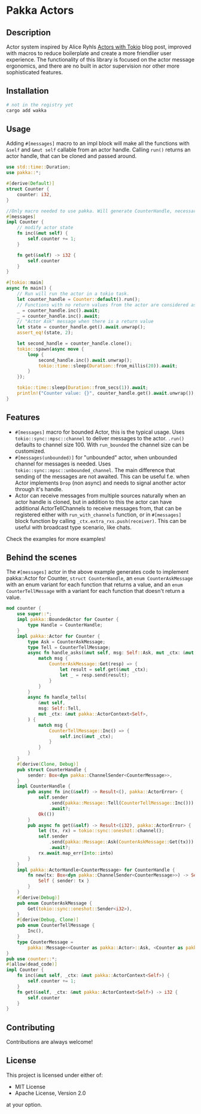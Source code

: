 # Pakka Actors

## Description
Actor system inspired by Alice Ryhls [Actors with Tokio](https://ryhl.io/blog/actors-with-tokio/) blog post, improved with macros to reduce boilerplate and create a more friendlier user experience. The functionality of this library is focused on the actor message ergonomics, and there are no built in actor supervision nor other more sophisticated features.

## Installation
```bash
# not in the registry yet
cargo add wakka
```

## Usage

Adding `#[messages]` macro to an impl block will make all the functions with `&self` and `&mut self` callable from an actor handle. Calling `run()` returns an actor handle, that can be cloned and passed around.

```rust
use std::time::Duration;
use pakka::*;

#[derive(Default)]
struct Counter {
    counter: i32,
}

//Only macro needed to use pakka. Will generate CounterHandle, necessary enums for messages and implement Actor trait etc.
#[messages]
impl Counter {
    // modify actor state
    fn inc(&mut self) {
        self.counter += 1;
    }

    fn get(&self) -> i32 {
        self.counter
    }
}

#[tokio::main]
async fn main() {
    // Run will run the actor in a tokio task.
    let counter_handle = Counter::default().run();
    // Functions with no return values from the actor are considered as "Actor Tell" message.
    _ = counter_handle.inc().await;
    _ = counter_handle.inc().await;
    // "Actor Ask" message when there is a return value
    let state = counter_handle.get().await.unwrap();
    assert_eq!(state, 2);

    let second_handle = counter_handle.clone();
    tokio::spawn(async move {
        loop {
            second_handle.inc().await.unwrap();
            tokio::time::sleep(Duration::from_millis(20)).await;
        }
    });

    tokio::time::sleep(Duration::from_secs(1)).await;
    println!("Counter value: {}", counter_handle.get().await.unwrap());
}
```

## Features
- `#[messages]` macro for bounded Actor, this is the typical usage. Uses `tokio::sync::mpsc::channel` to deliver messages to the actor. `.run()` defaults to channel size 100. With `run_bounded` the channel size can be customized.
- `#[messages(unbounded)]` for "unbounded" actor, when unbounded channel for messages is needed. Uses `tokio::sync::mpsc::unbounded_channel`. The main difference that sending of the messages are not awaited. This can be useful f.e. when Actor implements `Drop` (non async) and needs to signal another actor through it's handle. 
- Actor can receive messages from multiple sources naturally when an actor handle is cloned, but in addition to this the actor can have additional ActorTellChannels to receive messages from, that can be registered either with `run_with_channels` function, or in `#[messages]` block function by calling `_ctx.extra_rxs.push(receiver)`. This can be useful with broadcast type scenario, like chats.

Check the examples for more examples!

## Behind the scenes

The `#[messages]` actor in the above example generates code to implement pakka::Actor for Counter, `struct CounterHandle`, an `enum CounterAskMessage` with an enum variant for each function that returns a value, and an `enum CounterTellMessage` with a variant for each function that doesn't return a value.

```rust
mod counter {
    use super::*;
    impl pakka::BoundedActor for Counter {
        type Handle = CounterHandle;
    }
    impl pakka::Actor for Counter {
        type Ask = CounterAskMessage;
        type Tell = CounterTellMessage;
        async fn handle_asks(&mut self, msg: Self::Ask, mut _ctx: &mut pakka::ActorContext<Self>) {
            match msg {
                CounterAskMessage::Get(resp) => {
                    let result = self.get(&mut _ctx);
                    let _ = resp.send(result);
                }
            }
        }
        async fn handle_tells(
            &mut self,
            msg: Self::Tell,
            mut _ctx: &mut pakka::ActorContext<Self>,
        ) {
            match msg {
                CounterTellMessage::Inc() => {
                    self.inc(&mut _ctx);
                }
            }
        }
    }
    #[derive(Clone, Debug)]
    pub struct CounterHandle {
        sender: Box<dyn pakka::ChannelSender<CounterMessage>>,
    }
    impl CounterHandle {
        pub async fn inc(&self) -> Result<(), pakka::ActorError> {
            self.sender
                .send(pakka::Message::Tell(CounterTellMessage::Inc()))
                .await?;
            Ok(())
        }
        pub async fn get(&self) -> Result<(i32), pakka::ActorError> {
            let (tx, rx) = tokio::sync::oneshot::channel();
            self.sender
                .send(pakka::Message::Ask(CounterAskMessage::Get(tx)))
                .await?;
            rx.await.map_err(Into::into)
        }
    }
    impl pakka::ActorHandle<CounterMessage> for CounterHandle {
        fn new(tx: Box<dyn pakka::ChannelSender<CounterMessage>>) -> Self {
            Self { sender: tx }
        }
    }
    #[derive(Debug)]
    pub enum CounterAskMessage {
        Get(tokio::sync::oneshot::Sender<i32>),
    }
    #[derive(Debug, Clone)]
    pub enum CounterTellMessage {
        Inc(),
    }
    type CounterMessage =
        pakka::Message<<Counter as pakka::Actor>::Ask, <Counter as pakka::Actor>::Tell>;
}
pub use counter::*;
#[allow(dead_code)]
impl Counter {
    fn inc(&mut self, _ctx: &mut pakka::ActorContext<Self>) {
        self.counter += 1;
    }
    fn get(&self, _ctx: &mut pakka::ActorContext<Self>) -> i32 {
        self.counter
    }
}
```

## Contributing
Contributions are always welcome!

## License
This project is licensed under either of:

- MIT License
- Apache License, Version 2.0

at your option.
